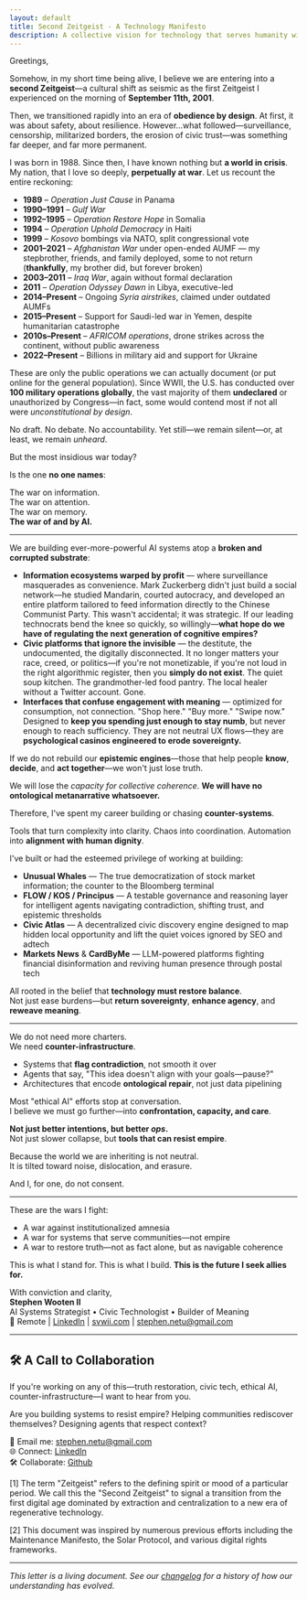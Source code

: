 ```yaml
---
layout: default
title: Second Zeitgeist - A Technology Manifesto
description: A collective vision for technology that serves humanity with integrity and purpose
---
```


Greetings,

Somehow, in my short time being alive, I believe we are entering into a **second Zeitgeist**—a cultural shift as seismic as the first Zeitgeist I experienced on the morning of **September 11th, 2001**.

Then, we transitioned rapidly into an era of **obedience by design**.  At first, it was about safety, about resilience.  However...what followed—surveillance, censorship, militarized borders, the erosion of civic trust—was something far deeper, and far more permanent.

I was born in 1988.  Since then, I have known nothing but **a world in crisis**.  My nation, that I love so deeply, **perpetually at war**.  Let us recount the entire reckoning:

- **1989** – *Operation Just Cause* in Panama  
- **1990–1991** – *Gulf War*  
- **1992–1995** – *Operation Restore Hope* in Somalia  
- **1994** – *Operation Uphold Democracy* in Haiti  
- **1999** – *Kosovo* bombings via NATO, split congressional vote  
- **2001–2021** – *Afghanistan War* under open-ended AUMF — my stepbrother, friends, and family deployed, some to not return (**thankfully**, my brother did, but forever broken)
- **2003–2011** – *Iraq War*, again without formal declaration  
- **2011** – *Operation Odyssey Dawn* in Libya, executive-led  
- **2014–Present** – Ongoing *Syria airstrikes*, claimed under outdated AUMFs  
- **2015–Present** – Support for Saudi-led war in Yemen, despite humanitarian catastrophe  
- **2010s–Present** – *AFRICOM operations*, drone strikes across the continent, without public awareness  
- **2022–Present** – Billions in military aid and support for Ukraine

These are only the public operations we can actually document (or put online for the general population).  Since WWII, the U.S. has conducted over **100 military operations globally**, the vast majority of them **undeclared** or unauthorized by Congress—in fact, some would contend most if not all were *unconstitutional by design*.

No draft.  No debate.  No accountability.
Yet still—we remain silent—or, at least, we remain *unheard*.

But the most insidious war today?

Is the one **no one names**:

The war on information.  
The war on attention.  
The war on memory.  
**The war of and by AI.**

---

We are building ever-more-powerful AI systems atop a **broken and corrupted substrate**:  
- **Information ecosystems warped by profit** — where surveillance masquerades as convenience. Mark Zuckerberg didn't just build a social network—he studied Mandarin, courted autocracy, and developed an entire platform tailored to feed information directly to the Chinese Communist Party. This wasn't accidental; it was strategic. If our leading technocrats bend the knee so quickly, so willingly—**what hope do we have of regulating the next generation of cognitive empires?**
- **Civic platforms that ignore the invisible** — the destitute, the undocumented, the digitally disconnected. It no longer matters your race, creed, or politics—if you're not monetizable, if you're not loud in the right algorithmic register, then you **simply do not exist**.  The quiet soup kitchen. The grandmother-led food pantry.  The local healer without a Twitter account.  Gone.
- **Interfaces that confuse engagement with meaning** — optimized for consumption, not connection.  "Shop here."  "Buy more."  "Swipe now."  Designed to **keep you spending just enough to stay numb**, but never enough to reach sufficiency.  They are not neutral UX flows—they are **psychological casinos engineered to erode sovereignty.**

If we do not rebuild our **epistemic engines**—those that help people **know**, **decide**, and **act together**—we won't just lose truth.

We will lose the *capacity for collective coherence*.  **We will have no ontological metanarrative whatsoever.**

Therefore, I've spent my career building or chasing **counter-systems**.

Tools that turn complexity into clarity.
Chaos into coordination.
Automation into **alignment with human dignity**.

I've built or had the esteemed privilege of working at building:
- **Unusual Whales** — The true democratization of stock market information; the counter to the Bloomberg terminal
- **FLOW / KOS / Principus** — A testable governance and reasoning layer for intelligent agents navigating contradiction, shifting trust, and epistemic thresholds
- **Civic Atlas** — A decentralized civic discovery engine designed to map hidden local opportunity and lift the quiet voices ignored by SEO and adtech
- **Markets News** & **CardByMe** — LLM-powered platforms fighting financial disinformation and reviving human presence through postal tech

All rooted in the belief that **technology must restore balance**.  
Not just ease burdens—but **return sovereignty**, **enhance agency**, and **reweave meaning**.

---

We do not need more charters.  
We need **counter-infrastructure**.

- Systems that **flag contradiction**, not smooth it over  
- Agents that say, "This idea doesn't align with your goals—pause?"  
- Architectures that encode **ontological repair**, not just data pipelining

Most "ethical AI" efforts stop at conversation.  
I believe we must go further—into **confrontation, capacity, and care**.

**Not just better intentions, but better *ops*.**  
Not just slower collapse, but **tools that can resist empire**.

Because the world we are inheriting is not neutral.  
It is tilted toward noise, dislocation, and erasure.

And I, for one, do not consent.

---

These are the wars I fight:  
- A war against institutionalized amnesia
- A war for systems that serve communities—not empire
- A war to restore truth—not as fact alone, but as navigable coherence

This is what I stand for.
This is what I build.
**This is the future I seek allies for.**

With conviction and clarity,  
**Stephen Wooten II**  
AI Systems Strategist • Civic Technologist • Builder of Meaning  
📍 Remote | [LinkedIn](https://www.linkedin.com/in/stephen-wooten-ii/) | [svwii.com](https://svwii.com) | stephen.netu@gmail.com

---

## 🛠️ A Call to Collaboration

If you're working on any of this—truth restoration, civic tech, ethical AI, counter-infrastructure—I want to hear from you.

Are you building systems to resist empire?  Helping communities rediscover themselves?  Designing agents that respect context?

📩 Email me: [stephen.netu@gmail.com](mailto:stephen.netu@gmail.com)  
🌐 Connect: [LinkedIn](https://www.linkedin.com/in/stephen-wooten-ii/)  
🛠️ Collaborate: [Github](https://github.com/stephen-netu/)  

<div class="footnotes">
  <p>[1] The term "Zeitgeist" refers to the defining spirit or mood of a particular period. We call this the "Second Zeitgeist" to signal a transition from the first digital age dominated by extraction and centralization to a new era of regenerative technology.</p>
  
  <p>[2] This document was inspired by numerous previous efforts including the Maintenance Manifesto, the Solar Protocol, and various digital rights frameworks.</p>
</div>

---

*This letter is a living document. See our [changelog](/changelog) for a history of how our understanding has evolved.* 
